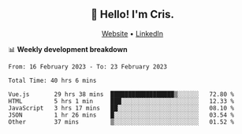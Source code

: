 
<h2 align="center">👋 Hello! I'm Cris.</h2>
<p align="center">
  <a href="https://www.criscunas.dev">Website</a> •
  <a href="https://www.linkedin.com/in/cristophercunas/">LinkedIn</a> 
</p>


📊 **Weekly development breakdown**
<!--START_SECTION:waka-->

```text
From: 16 February 2023 - To: 23 February 2023

Total Time: 40 hrs 6 mins

Vue.js       29 hrs 38 mins  ██████████████████▒░░░░░░   72.80 %
HTML         5 hrs 1 min     ███░░░░░░░░░░░░░░░░░░░░░░   12.33 %
JavaScript   3 hrs 17 mins   ██░░░░░░░░░░░░░░░░░░░░░░░   08.10 %
JSON         1 hr 26 mins    █░░░░░░░░░░░░░░░░░░░░░░░░   03.54 %
Other        37 mins         ▒░░░░░░░░░░░░░░░░░░░░░░░░   01.52 %
```

<!--END_SECTION:waka-->
